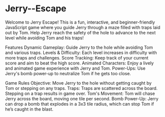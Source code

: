 # Jerry--Escape
Welcome to Jerry Escape! This is a fun, interactive, and beginner-friendly JavaScript game where you guide Jerry through a maze filled with traps laid out by Tom. Help Jerry reach the safety of the hole to advance to the next level while avoiding Tom and his traps!

Features
Dynamic Gameplay: Guide Jerry to the hole while avoiding Tom and various traps.
Levels & Difficulty: Each level increases in difficulty with more traps and challenges.
Score Tracking: Keep track of your current score and aim to beat the high score.
Animated Characters: Enjoy a lively and animated game experience with Jerry and Tom.
Power-Ups: Use Jerry's bomb power-up to neutralize Tom if he gets too close.

Game Rules
Objective: Move Jerry to the hole without getting caught by Tom or stepping on any traps.
Traps: Traps are scattered across the board. Stepping on a trap results in game over.
Tom's Movement: Tom will chase Jerry across the board, moving one tile per second.
Bomb Power-Up: Jerry can drop a bomb that explodes in a 3x3 tile radius, which can stop Tom if he’s caught in the blast.
